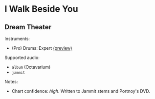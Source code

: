 # I Walk Beside You

## Dream Theater

Instruments:

  * (Pro) Drums: Expert
    [(preview)](http://pages.cs.wisc.edu/~tolly/customs/?artist=dream-theater&title=i-walk-beside-you)

Supported audio:

  * `album` (Octavarium)
  * `jammit`

Notes:

  * Chart confidence: *high*. Written to Jammit stems and Portnoy's DVD.
